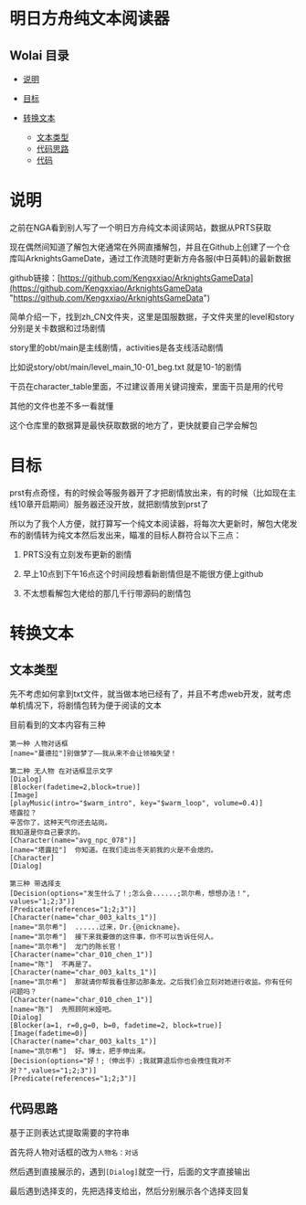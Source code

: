 # 明日方舟纯文本阅读器

## Wolai 目录

*   [说明](#说明)

*   [目标](#目标)

*   [转换文本](#转换文本)

    *   [文本类型](#文本类型)
    *   [代码思路](#代码思路)
    *   [代码](#代码)

# 说明

之前在NGA看到别人写了一个明日方舟纯文本阅读网站，数据从PRTS获取

现在偶然间知道了解包大佬通常在外网直播解包，并且在Github上创建了一个仓库叫ArknightsGameDate，通过工作流随时更新方舟各服(中日英韩)的最新数据

github链接：[https://github.com/Kengxxiao/ArknightsGameData](https://github.com/Kengxxiao/ArknightsGameData "https://github.com/Kengxxiao/ArknightsGameData")

简单介绍一下，找到zh\_CN文件夹，这里是国服数据，子文件夹里的level和story分别是关卡数据和过场剧情 &#x20;

story里的obt/main是主线剧情，activities是各支线活动剧情 &#x20;

比如说story/obt/main/level\_main\_10-01\_beg.txt 就是10-1的剧情 &#x20;

干员在character\_table里面，不过建议善用关键词搜索，里面干员是用的代号

其他的文件也差不多一看就懂

这个仓库里的数据算是最快获取数据的地方了，更快就要自己学会解包

# 目标

prst有点奇怪，有的时候会等服务器开了才把剧情放出来，有的时候（比如现在主线10章开启期间）服务器还没开放，就把剧情放到prst了

所以为了我个人方便，就打算写一个纯文本阅读器，将每次大更新时，解包大佬发布的剧情转为纯文本然后发出来，瞄准的目标人群符合以下三点：

1.  PRTS没有立刻发布更新的剧情

2.  早上10点到下午16点这个时间段想看新剧情但是不能很方便上github

3.  不太想看解包大佬给的那几千行带源码的剧情包

# 转换文本

## 文本类型

先不考虑如何拿到txt文件，就当做本地已经有了，并且不考虑web开发，就考虑单机情况下，将剧情包转为便于阅读的文本

目前看到的文本内容有三种

```text
第一种 人物对话框
[name="蔓德拉"]别做梦了——我从来不会让领袖失望！

```

```纯文本
第二种 无人物 在对话框显示文字
[Dialog]
[Blocker(fadetime=2,block=true)]
[Image]
[playMusic(intro="$warm_intro", key="$warm_loop", volume=0.4)]
塔露拉？
辛苦你了，这种天气你还去站岗。
我知道是你自己要求的。
[Character(name="avg_npc_078")]
[name="塔露拉"]  你知道。在我们走出冬天前我的火是不会熄的。
[Character]
[Dialog]

```

```纯文本
第三种 带选择支
[Decision(options="发生什么了！;怎么会......;凯尔希，想想办法！", values="1;2;3")]
[Predicate(references="1;2;3")]
[Character(name="char_003_kalts_1")]
[name="凯尔希"]  ......过来，Dr.{@nickname}。
[name="凯尔希"]  接下来我要做的这件事，你不可以告诉任何人。
[name="凯尔希"]  龙门的陈长官！
[Character(name="char_010_chen_1")]
[name="陈"]  不再是了。
[Character(name="char_003_kalts_1")]
[name="凯尔希"]  那就请你帮我看住那边那条龙。之后我们会立刻对她进行收监。你有任何问题吗？
[Character(name="char_010_chen_1")]
[name="陈"]  先照顾阿米娅吧。
[Dialog]
[Blocker(a=1, r=0,g=0, b=0, fadetime=2, block=true)]
[Image(fadetime=0)]
[Character(name="char_003_kalts_1")]
[name="凯尔希"]  好。博士，把手伸出来。
[Decision(options="好！;（伸出手）;我就算退后你也会拽住我对不对？",values="1;2;3")]
[Predicate(references="1;2;3")]
```

## 代码思路

基于正则表达式提取需要的字符串

首先将人物对话框的改为`人物名：对话`

然后遇到直接展示的，遇到`[Dialog]`就空一行，后面的文字直接输出

最后遇到选择支的，先把选择支给出，然后分别展示各个选择支回复
